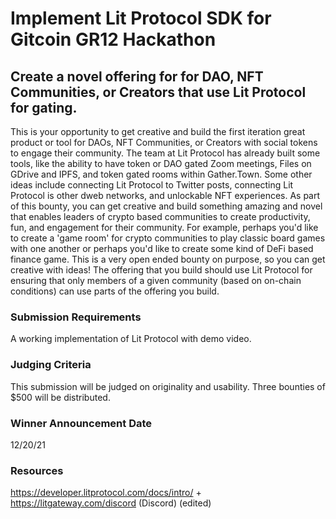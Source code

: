 # Implement Lit Protocol SDK for Gitcoin GR12 Hackathon

## Create a novel offering for for DAO, NFT Communities, or Creators that use Lit Protocol for gating.


This is your opportunity to get creative and build the first iteration great product or tool for DAOs, NFT Communities, or Creators with social tokens to engage their community. The team at Lit Protocol has already built some tools, like the ability to have token or DAO gated Zoom meetings, Files on GDrive and IPFS, and token gated rooms within Gather.Town.
Some other ideas include connecting Lit Protocol to Twitter posts, connecting Lit Protocol is other dweb networks, and unlockable NFT experiences.
As part of this bounty, you can get creative and build something amazing and novel that enables leaders of crypto based communities to create productivity, fun, and engagement for their community. For example, perhaps you'd like to create a 'game room' for crypto communities to play classic board games with one another or perhaps you'd like to create some kind of DeFi based finance game. This is a very open ended bounty on purpose, so you can get creative with ideas! The offering that you build should use Lit Protocol for ensuring that only members of a given community (based on on-chain conditions) can use parts of the offering you build.

### Submission Requirements
A working implementation of Lit Protocol with demo video.
### Judging Criteria
This submission will be judged on originality and usability. Three bounties of $500 will be distributed.
### Winner Announcement Date
12/20/21
### Resources
https://developer.litprotocol.com/docs/intro/ + https://litgateway.com/discord (Discord) (edited) 
